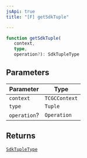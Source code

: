 ```yaml
---
jsApi: true
title: "[F] getSdkTuple"

---
```

```ts
function getSdkTuple(
   context, 
   type, 
   operation?): SdkTupleType
```

## Parameters

| Parameter | Type |
| ------ | ------ |
| `context` | `TCGCContext` |
| `type` | `Tuple` |
| `operation`? | `Operation` |

## Returns

[`SdkTupleType`](../interfaces/SdkTupleType.md)
